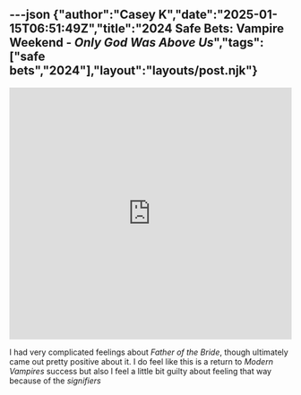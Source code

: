 ---json
{"author":"Casey K","date":"2025-01-15T06:51:49Z","title":"2024 Safe Bets: Vampire Weekend - _Only God Was Above Us_","tags":["safe bets","2024"],"layout":"layouts/post.njk"}
---

<div style="left: 0; width: 100%; height: 450px; position: relative;"><iframe src="https://embed.music.apple.com/us/album/only-god-was-above-us/1728945682" style="top: 0; left: 0; width: 100%; height: 100%; position: absolute; border: 0;" allowfullscreen allow="encrypted-media *; fullscreen *; clipboard-write *;"></iframe></div>

I had very complicated feelings about _Father of the Bride_, though ultimately came out pretty positive about it. I do feel like this is a return to _Modern Vampires_ success but also I feel a little bit guilty about feeling that way because of the _signifiers_
